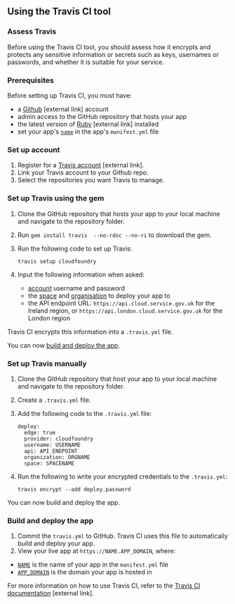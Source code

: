 ## Using the Travis CI tool

### Assess Travis

Before using the Travis CI tool, you should assess how it encrypts and protects any sensitive information or secrets such as keys, usernames or passwords, and whether it is suitable for your service.

### Prerequisites

Before setting up Travis CI, you must have:

- a [Github](https://github.com/) [external link] account
- admin access to the GitHub repository that hosts your app
- the latest version of [Ruby](https://www.ruby-lang.org/en/downloads/) [external link] installed
- set your app's [`name`](/deploying_apps.html#names-routes-and-domains) in the app's `manifest.yml` file

### Set up account

1. Register for a [Travis account](https://travis-ci.org) [external link].
1. Link your Travis account to your Github repo.
1. Select the repositories you want Travis to manage.

### Set up Travis using the gem

1. Clone the GitHub repository that hosts your app to your local machine and navigate to the repository folder.
1. Run `gem install travis  --no-rdoc --no-ri` to download the gem.
1. Run the following code to set up Travis:

    ```
    travis setup cloudfoundry
    ```

1. Input the following information when asked:
    - [account](/using_ci.html#configure-your-ci-tool-accounts) username and password
    - the [space](/orgs_spaces_users.html#spaces) and [organisation](/orgs_spaces_users.html#organisations) to deploy your app to
    - the API endpoint URL: `https://api.cloud.service.gov.uk` for the Ireland region, or `https://api.london.cloud.service.gov.uk` for the London region

Travis CI encrypts this information into a `.travis.yml` file.

You can now [build and deploy the app](using_ci.html#build-and-deploy-the-app).

### Set up Travis manually

1. Clone the GitHub repository that host your app to your local machine and navigate to the repository folder.
1. Create a `.travis.yml` file.
1. Add the following code to the `.travis.yml` file:

    ```
    deploy:
      edge: true
      provider: cloudfoundry
      username: USERNAME
      api: API_ENDPOINT
      organization: ORGNAME
      space: SPACENAME
    ```
1. Run the following to write your encrypted credentials to the `.travis.yml`:

    ```
    travis encrypt --add deploy.password
    ```

You can now build and deploy the app.

### Build and deploy the app

1. Commit the `travis.yml` to GitHub. Travis CI uses this file to automatically build and deploy your app.
1. View your live app at `https://NAME.APP_DOMAIN`, where:
  - [`NAME`](/deploying_apps.html#names-routes-and-domains) is the name of your app in the `manifest.yml` file
  - [`APP_DOMAIN`](orgs_spaces_users.html#regions) is the domain your app is hosted in 

For more information on how to use Travis CI, refer to the [Travis CI documentation](https://docs.travis-ci.com) [external link].
